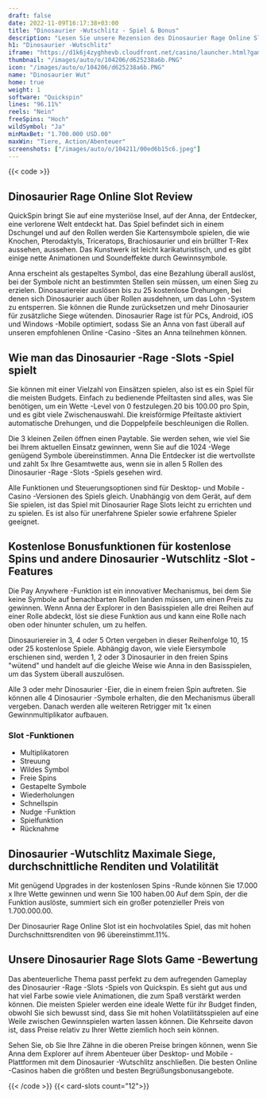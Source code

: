 ```yaml
---
draft: false
date: 2022-11-09T16:17:38+03:00
title: "Dinosaurier -Wutschlitz - Spiel & Bonus"
description: "Lesen Sie unsere Rezension des Dinosaurier Rage Online Slot, um zu sehen, wie prähistorische Tiere Besonderheiten freischalten. Dann sehen Sie, wo Sie mit den Top -Casino -Angeboten spielen können."
h1: "Dinosaurier -Wutschlitz"
iframe: "https://d1k6j4zyghhevb.cloudfront.net/casino/launcher.html?gameid=dinosaurrage&partner=&jurisdiction=MT&channel=web&partnerid=11&moneymode=fun&lang=en_MT&login=demo"
thumbnail: "/images/auto/o/104206/d625238a6b.PNG"
icon: "/images/auto/o/104206/d625238a6b.PNG"
name: "Dinosaurier Wut"
home: true
weight: 1
software: "Quickspin"
lines: "96.11%"
reels: "Nein"
freeSpins: "Hoch"
wildSymbol: "Ja"
minMaxBet: "1.700.000 USD.00"
maxWin: "Tiere, Action/Abenteuer"
screenshots: ["/images/auto/o/104211/00ed6b15c6.jpeg"]
---
```


{{< code >}}<h2>Dinosaurier Rage Online Slot Review</h2><p>QuickSpin bringt Sie auf eine mysteriöse Insel, auf der Anna, der Entdecker, eine verlorene Welt entdeckt hat. Das Spiel befindet sich in einem Dschungel und auf den Rollen werden Sie Kartensymbole spielen, die wie Knochen, Pterodaktyls, Triceratops, Brachiosaurier und ein brüllter T-Rex aussehen, aussehen. Das Kunstwerk ist leicht karikaturistisch, und es gibt einige nette Animationen und Soundeffekte durch Gewinnsymbole.</p><p>Anna erscheint als gestapeltes Symbol, das eine Bezahlung überall auslöst, bei der Symbole nicht an bestimmten Stellen sein müssen, um einen Sieg zu erzielen. Dinosauriereier auslösen bis zu 25 kostenlose Drehungen, bei denen sich Dinosaurier auch über Rollen ausdehnen, um das Lohn -System zu entsperren. Sie können die Runde zurücksetzen und mehr Dinosaurier für zusätzliche Siege wütenden. Dinosaurier Rage ist für PCs, Android, iOS und Windows -Mobile optimiert, sodass Sie an Anna von fast überall auf unseren empfohlenen Online -Casino -Sites an Anna teilnehmen können.</p><h2>Wie man das Dinosaurier -Rage -Slots -Spiel spielt</h2><p>Sie können mit einer Vielzahl von Einsätzen spielen, also ist es ein Spiel für die meisten Budgets. Einfach zu bedienende Pfeiltasten sind alles, was Sie benötigen, um ein Wette -Level von 0 festzulegen.20 bis 100.00 pro Spin, und es gibt viele Zwischenauswahl. Die kreisförmige Pfeiltaste aktiviert automatische Drehungen, und die Doppelpfeile beschleunigen die Rollen.</p><p>Die 3 kleinen Zeilen öffnen einen Paytable. Sie werden sehen, wie viel Sie bei Ihrem aktuellen Einsatz gewinnen, wenn Sie auf die 1024 -Wege genügend Symbole übereinstimmen. Anna Die Entdecker ist die wertvollste und zahlt 5x Ihre Gesamtwette aus, wenn sie in allen 5 Rollen des Dinosaurier -Rage -Slots -Spiels gesehen wird.</p><p>Alle Funktionen und Steuerungsoptionen sind für Desktop- und Mobile -Casino -Versionen des Spiels gleich. Unabhängig von dem Gerät, auf dem Sie spielen, ist das Spiel mit Dinosaurier Rage Slots leicht zu errichten und zu spielen. Es ist also für unerfahrene Spieler sowie erfahrene Spieler geeignet.</p><h2>Kostenlose Bonusfunktionen für kostenlose Spins und andere Dinosaurier -Wutschlitz -Slot -Features</h2><p>Die Pay Anywhere -Funktion ist ein innovativer Mechanismus, bei dem Sie keine Symbole auf benachbarten Rollen landen müssen, um einen Preis zu gewinnen. Wenn Anna der Explorer in den Basisspielen alle drei Reihen auf einer Rolle abdeckt, löst sie diese Funktion aus und kann eine Rolle nach oben oder hinunter schulen, um zu helfen.</p><p>Dinosauriereier in 3, 4 oder 5 Orten vergeben in dieser Reihenfolge 10, 15 oder 25 kostenlose Spiele. Abhängig davon, wie viele Eiersymbole erschienen sind, werden 1, 2 oder 3 Dinosaurier in den freien Spins "wütend" und handelt auf die gleiche Weise wie Anna in den Basisspielen, um das System überall auszulösen.</p><p>Alle 3 oder mehr Dinosaurier -Eier, die in einem freien Spin auftreten. Sie können alle 4 Dinosaurier -Symbole erhalten, die den Mechanismus überall vergeben. Danach werden alle weiteren Retrigger mit 1x einen Gewinnmultiplikator aufbauen.</p><h3>
Slot -Funktionen</h3><ul>
<li></span>
Multiplikatoren</li>
<li></span>
Streuung</li>
<li></span>
Wildes Symbol</li>
<li></span>
Freie Spins</li>
<li></span>
Gestapelte Symbole</li>
<li></span>
Wiederholungen</li>
<li></span>
Schnellspin</li>
<li></span>
Nudge -Funktion</li>
<li></span>
Spielfunktion</li>
<li></span>
Rücknahme</li></ul><h2>Dinosaurier -Wutschlitz Maximale Siege, durchschnittliche Renditen und Volatilität</h2><p>Mit genügend Upgrades in der kostenlosen Spins -Runde können Sie 17.000 x Ihre Wette gewinnen und wenn Sie 100 haben.00 Auf dem Spin, der die Funktion auslöste, summiert sich ein großer potenzieller Preis von 1.700.000.00.</p><p>Der Dinosaurier Rage Online Slot ist ein hochvolatiles Spiel, das mit hohen Durchschnittsrenditen von 96 übereinstimmt.11%.</p><h2>Unsere Dinosaurier Rage Slots Game -Bewertung</h2><p>Das abenteuerliche Thema passt perfekt zu dem aufregenden Gameplay des Dinosaurier -Rage -Slots -Spiels von Quickspin. Es sieht gut aus und hat viel Farbe sowie viele Animationen, die zum Spaß verstärkt werden können. Die meisten Spieler werden eine ideale Wette für ihr Budget finden, obwohl Sie sich bewusst sind, dass Sie mit hohen Volatilitätsspielen auf eine Weile zwischen Gewinnspielen warten lassen können. Die Kehrseite davon ist, dass Preise relativ zu Ihrer Wette ziemlich hoch sein können.</p><p>Sehen Sie, ob Sie Ihre Zähne in die oberen Preise bringen können, wenn Sie Anna dem Explorer auf ihrem Abenteuer über Desktop- und Mobile -Plattformen mit dem Dinosaurier -Wutschlitz anschließen. Die besten Online -Casinos haben die größten und besten Begrüßungsbonusangebote.</p>{{< /code >}}
{{< card-slots count="12">}}